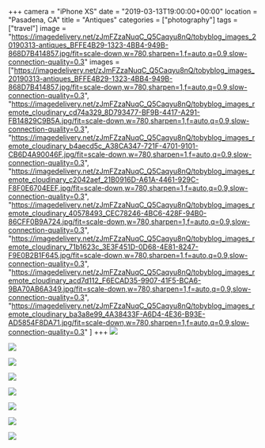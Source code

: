 +++
camera = "iPhone XS"
date = "2019-03-13T19:00:00+00:00"
location = "Pasadena, CA"
title = "Antiques"
categories = ["photography"]
tags = ["travel"]
image = "https://imagedelivery.net/zJmFZzaNuqC_Q5Caqyu8nQ/tobyblog_images_20190313-antiques_BFFE4B29-1323-4BB4-949B-868D7B414857.jpg/fit=scale-down,w=780,sharpen=1,f=auto,q=0.9,slow-connection-quality=0.3"
images = ["https://imagedelivery.net/zJmFZzaNuqC_Q5Caqyu8nQ/tobyblog_images_20190313-antiques_BFFE4B29-1323-4BB4-949B-868D7B414857.jpg/fit=scale-down,w=780,sharpen=1,f=auto,q=0.9,slow-connection-quality=0.3",
"https://imagedelivery.net/zJmFZzaNuqC_Q5Caqyu8nQ/tobyblog_images_remote_cloudinary_cd74a329_8D793477-BF9B-4417-A291-FB14829C9B5A.jpg/fit=scale-down,w=780,sharpen=1,f=auto,q=0.9,slow-connection-quality=0.3",
"https://imagedelivery.net/zJmFZzaNuqC_Q5Caqyu8nQ/tobyblog_images_remote_cloudinary_b4aecd5c_A38CA347-721F-4701-9101-CB6D4A90046F.jpg/fit=scale-down,w=780,sharpen=1,f=auto,q=0.9,slow-connection-quality=0.3",
"https://imagedelivery.net/zJmFZzaNuqC_Q5Caqyu8nQ/tobyblog_images_remote_cloudinary_c2042aef_21B0916D-A61A-4461-929C-F8F0E6704EEF.jpg/fit=scale-down,w=780,sharpen=1,f=auto,q=0.9,slow-connection-quality=0.3",
"https://imagedelivery.net/zJmFZzaNuqC_Q5Caqyu8nQ/tobyblog_images_remote_cloudinary_40578493_CEC78246-4BC6-428F-94B0-86CFF0B9A724.jpg/fit=scale-down,w=780,sharpen=1,f=auto,q=0.9,slow-connection-quality=0.3",
"https://imagedelivery.net/zJmFZzaNuqC_Q5Caqyu8nQ/tobyblog_images_remote_cloudinary_71b1623c_3E3F451D-0D68-4E81-8247-F9E0B2B1F645.jpg/fit=scale-down,w=780,sharpen=1,f=auto,q=0.9,slow-connection-quality=0.3",
"https://imagedelivery.net/zJmFZzaNuqC_Q5Caqyu8nQ/tobyblog_images_remote_cloudinary_acd7d112_F6ECAD35-9907-41F5-BCA6-9BA70AB6A349.jpg/fit=scale-down,w=780,sharpen=1,f=auto,q=0.9,slow-connection-quality=0.3",
"https://imagedelivery.net/zJmFZzaNuqC_Q5Caqyu8nQ/tobyblog_images_remote_cloudinary_ba3a8e99_4A38433F-A6D4-4E36-B93E-AD5854F8DA71.jpg/fit=scale-down,w=780,sharpen=1,f=auto,q=0.9,slow-connection-quality=0.3"
]
+++
![](https://imagedelivery.net/zJmFZzaNuqC_Q5Caqyu8nQ/tobyblog_images_20190313-antiques_BFFE4B29-1323-4BB4-949B-868D7B414857.jpg/fit=scale-down,w=780,sharpen=1,f=auto,q=0.9,slow-connection-quality=0.3)
<!--more-->

![](https://imagedelivery.net/zJmFZzaNuqC_Q5Caqyu8nQ/tobyblog_images_remote_cloudinary_cd74a329_8D793477-BF9B-4417-A291-FB14829C9B5A.jpg/fit=scale-down,w=780,sharpen=1,f=auto,q=0.9,slow-connection-quality=0.3)

![](https://imagedelivery.net/zJmFZzaNuqC_Q5Caqyu8nQ/tobyblog_images_remote_cloudinary_b4aecd5c_A38CA347-721F-4701-9101-CB6D4A90046F.jpg/fit=scale-down,w=780,sharpen=1,f=auto,q=0.9,slow-connection-quality=0.3)

![](https://imagedelivery.net/zJmFZzaNuqC_Q5Caqyu8nQ/tobyblog_images_remote_cloudinary_c2042aef_21B0916D-A61A-4461-929C-F8F0E6704EEF.jpg/fit=scale-down,w=780,sharpen=1,f=auto,q=0.9,slow-connection-quality=0.3)

![](https://imagedelivery.net/zJmFZzaNuqC_Q5Caqyu8nQ/tobyblog_images_remote_cloudinary_40578493_CEC78246-4BC6-428F-94B0-86CFF0B9A724.jpg/fit=scale-down,w=780,sharpen=1,f=auto,q=0.9,slow-connection-quality=0.3)

![](https://imagedelivery.net/zJmFZzaNuqC_Q5Caqyu8nQ/tobyblog_images_remote_cloudinary_71b1623c_3E3F451D-0D68-4E81-8247-F9E0B2B1F645.jpg/fit=scale-down,w=780,sharpen=1,f=auto,q=0.9,slow-connection-quality=0.3)

![](https://imagedelivery.net/zJmFZzaNuqC_Q5Caqyu8nQ/tobyblog_images_remote_cloudinary_acd7d112_F6ECAD35-9907-41F5-BCA6-9BA70AB6A349.jpg/fit=scale-down,w=780,sharpen=1,f=auto,q=0.9,slow-connection-quality=0.3)

![](https://imagedelivery.net/zJmFZzaNuqC_Q5Caqyu8nQ/tobyblog_images_remote_cloudinary_ba3a8e99_4A38433F-A6D4-4E36-B93E-AD5854F8DA71.jpg/fit=scale-down,w=780,sharpen=1,f=auto,q=0.9,slow-connection-quality=0.3)